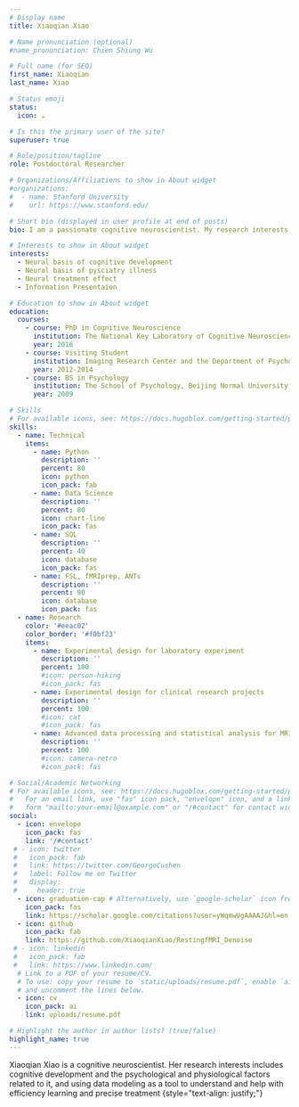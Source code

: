 ```yaml
---
# Display name
title: Xiaoqian Xiao

# Name pronunciation (optional)
#name_pronunciation: Chien Shiung Wu

# Full name (for SEO)
first_name: Xiaoqian
last_name: Xiao

# Status emoji
status:
  icon: ☕️

# Is this the primary user of the site?
superuser: true

# Role/position/tagline
role: Postdoctoral Researcher

# Organizations/Affiliations to show in About widget
#organizations:
#  - name: Stanford University
#    url: https://www.stanford.edu/

# Short bio (displayed in user profile at end of posts)
bio: I am a passionate cognitive neuroscientist. My research interests includes cognitive development and the psychological and physiological factors related to it, and using data modeling as a tool to understand and help with efficiency learning and precise treatment.

# Interests to show in About widget
interests:
  - Neural basis of cognitive development
  - Neural basis of pysciatry illness
  - Neural treatment effect
  - Information Presentaion

# Education to show in About widget
education:
  courses:
    - course: PhD in Cognitive Neuroscience
      institution: The National Key Laboratory of Cognitive Neuroscience and Learning, Beijing Normal University. 
      year: 2016
    - course: Visiting Student
      institution: Imaging Research Center and the Department of Psychology, University of Texas at Austin.
      year: 2012-2014
    - course: BS in Psychology
      institution: The School of Psychology, Beijing Normal University.
      year: 2009

# Skills
# For available icons, see: https://docs.hugoblox.com/getting-started/page-builder/#icons
skills:
  - name: Technical
    items:
      - name: Python
        description: ''
        percent: 80
        icon: python
        icon_pack: fab
      - name: Data Science
        description: ''
        percent: 80
        icon: chart-line
        icon_pack: fas
      - name: SQL
        description: ''
        percent: 40
        icon: database
        icon_pack: fas
      - name: FSL, fMRIprep, ANTs
        description: ''
        percent: 90
        icon: database
        icon_pack: fas      
  - name: Research
    color: '#eeac02'
    color_border: '#f0bf23'
    items:
      - name: Experimental design for laboratory experiment
        description: ''
        percent: 100
        #icon: person-hiking
        #icon_pack: fas
      - name: Experimental design for clinical research projects
        description: ''
        percent: 100
        #icon: cat
        #icon_pack: fas
      - name: Advanced data processing and statistical analysis for MRI data
        description: ''
        percent: 100
        #icon: camera-retro
        #icon_pack: fas

# Social/Academic Networking
# For available icons, see: https://docs.hugoblox.com/getting-started/page-builder/#icons
#   For an email link, use "fas" icon pack, "envelope" icon, and a link in the
#   form "mailto:your-email@example.com" or "/#contact" for contact widget.
social:
  - icon: envelope
    icon_pack: fas
    link: '/#contact'
 # - icon: twitter
 #   icon_pack: fab
 #   link: https://twitter.com/GeorgeCushen
 #   label: Follow me on Twitter
 #   display:
 #     header: true
  - icon: graduation-cap # Alternatively, use `google-scholar` icon from `ai` icon pack
    icon_pack: fas
    link: https://scholar.google.com/citations?user=yWqmwUgAAAAJ&hl=en
  - icon: github
    icon_pack: fab
    link: https://github.com/XiaoqianXiao/RestingfMRI_Denoise
 # - icon: linkedin
 #   icon_pack: fab
 #   link: https://www.linkedin.com/
  # Link to a PDF of your resume/CV.
  # To use: copy your resume to `static/uploads/resume.pdf`, enable `ai` icons in `params.yaml`,
  # and uncomment the lines below.
  - icon: cv
    icon_pack: ai
    link: uploads/resume.pdf

# Highlight the author in author lists? (true/false)
highlight_name: true
---
```


Xiaoqian Xiao is a cognitive neuroscientist. Her research interests includes cognitive development and the psychological and physiological factors related to it, and using data modeling as a tool to understand and help with efficiency learning and precise treatment
{style="text-align: justify;"}
